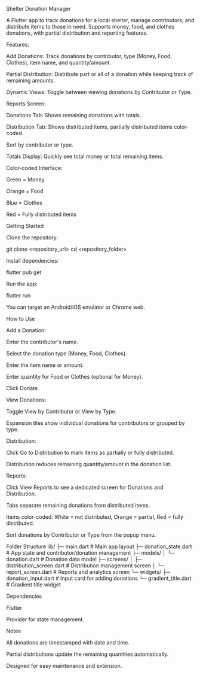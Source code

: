 Shelter Donation Manager

A Flutter app to track donations for a local shelter, manage contributors, and distribute items to those in need. Supports money, food, and clothes donations, with partial distribution and reporting features.

Features:

Add Donations: Track donations by contributor, type (Money, Food, Clothes), item name, and quantity/amount.

Partial Distribution: Distribute part or all of a donation while keeping track of remaining amounts.

Dynamic Views: Toggle between viewing donations by Contributor or Type.

Reports Screen:

Donations Tab: Shows remaining donations with totals.

Distribution Tab: Shows distributed items, partially distributed items color-coded.

Sort by contributor or type.

Totals Display: Quickly see total money or total remaining items.

Color-coded Interface:

Green = Money

Orange = Food

Blue = Clothes

Red = Fully distributed items

Getting Started

Clone the repository:

git clone <repository_url>
cd <repository_folder>


Install dependencies:

flutter pub get


Run the app:

flutter run


You can target an Android/iOS emulator or Chrome web.

How to Use

Add a Donation:

Enter the contributor's name.

Select the donation type (Money, Food, Clothes).

Enter the item name or amount.

Enter quantity for Food or Clothes (optional for Money).

Click Donate.

View Donations:

Toggle View by Contributor or View by Type.

Expansion tiles show individual donations for contributors or grouped by type.

Distribution:

Click Go to Distribution to mark items as partially or fully distributed.

Distribution reduces remaining quantity/amount in the donation list.

Reports:

Click View Reports to see a dedicated screen for Donations and Distribution.

Tabs separate remaining donations from distributed items.

Items color-coded: White = not distributed, Orange = partial, Red = fully distributed.

Sort donations by Contributor or Type from the popup menu.

Folder Structure
lib/
├─ main.dart              # Main app layout
├─ donation_state.dart    # App state and contributor/donation management
├─ models/
│  └─ donation.dart       # Donation data model
├─ screens/
│  ├─ distribution_screen.dart  # Distribution management screen
│  └─ report_screen.dart        # Reports and analytics screen
└─ widgets/
   ├─ donation_input.dart      # Input card for adding donations
   └─ gradient_title.dart      # Gradient title widget

Dependencies

Flutter

Provider
 for state management

Notes

All donations are timestamped with date and time.

Partial distributions update the remaining quantities automatically.

Designed for easy maintenance and extension.